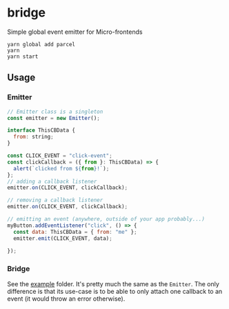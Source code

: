 # bridge

Simple global event emitter for Micro-frontends

```
yarn global add parcel
yarn
yarn start
```

## Usage

### Emitter

```js
// Emitter class is a singleton
const emitter = new Emitter();

interface ThisCBData {
  from: string;
}

const CLICK_EVENT = "click-event";
const clickCallback = ({ from }: ThisCBData) => {
  alert(`clicked from ${from}!`);
};
// adding a callback listener
emitter.on(CLICK_EVENT, clickCallback);

// removing a callback listener
emitter.on(CLICK_EVENT, clickCallback);

// emitting an event (anywhere, outside of your app probably...)
myButton.addEventListener("click", () => {
  const data: ThisCBData = { from: "me" };
  emitter.emit(CLICK_EVENT, data);
  
});
```

### Bridge

See the [example](https://github.com/undrafted/bridge/tree/master/example) folder. It's pretty much the same as the `Emitter`. The only difference is that its use-case is to be able to only attach one callback to an event (it would throw an error otherwise).

